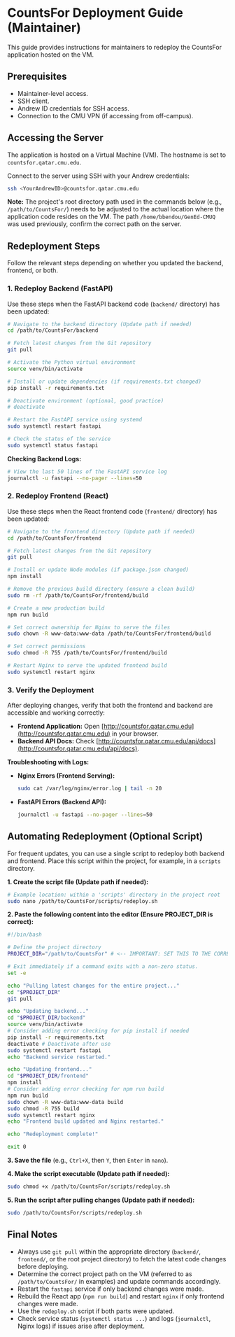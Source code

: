 # CountsFor Deployment Guide (Maintainer)

This guide provides instructions for maintainers to redeploy the CountsFor application hosted on the VM.

## Prerequisites

* Maintainer-level access.
* SSH client.
* Andrew ID credentials for SSH access.
* Connection to the CMU VPN (if accessing from off-campus).

## Accessing the Server

The application is hosted on a Virtual Machine (VM). The hostname is set to `countsfor.qatar.cmu.edu`.

Connect to the server using SSH with your Andrew credentials:

```bash
ssh <YourAndrewID>@countsfor.qatar.cmu.edu
```

**Note:** The project's root directory path used in the commands below (e.g., `/path/to/CountsFor/`) needs to be adjusted to the actual location where the application code resides on the VM. The path `/home/bbendou/GenEd-CMUQ` was used previously, confirm the correct path on the server.

## Redeployment Steps

Follow the relevant steps depending on whether you updated the backend, frontend, or both.

### 1. Redeploy Backend (FastAPI)

Use these steps when the FastAPI backend code (`backend/` directory) has been updated:

```bash
# Navigate to the backend directory (Update path if needed)
cd /path/to/CountsFor/backend

# Fetch latest changes from the Git repository
git pull

# Activate the Python virtual environment
source venv/bin/activate

# Install or update dependencies (if requirements.txt changed)
pip install -r requirements.txt

# Deactivate environment (optional, good practice)
# deactivate

# Restart the FastAPI service using systemd
sudo systemctl restart fastapi

# Check the status of the service
sudo systemctl status fastapi
```

**Checking Backend Logs:**

```bash
# View the last 50 lines of the FastAPI service log
journalctl -u fastapi --no-pager --lines=50
```

### 2. Redeploy Frontend (React)

Use these steps when the React frontend code (`frontend/` directory) has been updated:

```bash
# Navigate to the frontend directory (Update path if needed)
cd /path/to/CountsFor/frontend

# Fetch latest changes from the Git repository
git pull

# Install or update Node modules (if package.json changed)
npm install

# Remove the previous build directory (ensure a clean build)
sudo rm -rf /path/to/CountsFor/frontend/build

# Create a new production build
npm run build

# Set correct ownership for Nginx to serve the files
sudo chown -R www-data:www-data /path/to/CountsFor/frontend/build

# Set correct permissions
sudo chmod -R 755 /path/to/CountsFor/frontend/build

# Restart Nginx to serve the updated frontend build
sudo systemctl restart nginx
```

### 3. Verify the Deployment

After deploying changes, verify that both the frontend and backend are accessible and working correctly:

* **Frontend Application:** Open [http://countsfor.qatar.cmu.edu](http://countsfor.qatar.cmu.edu) in your browser.
* **Backend API Docs:** Check [http://countsfor.qatar.cmu.edu/api/docs](http://countsfor.qatar.cmu.edu/api/docs).

**Troubleshooting with Logs:**

* **Nginx Errors (Frontend Serving):**
  ```bash
  sudo cat /var/log/nginx/error.log | tail -n 20
  ```
* **FastAPI Errors (Backend API):**
  ```bash
  journalctl -u fastapi --no-pager --lines=50
  ```

## Automating Redeployment (Optional Script)

For frequent updates, you can use a single script to redeploy both backend and frontend. Place this script within the project, for example, in a `scripts` directory.

**1. Create the script file (Update path if needed):**

```bash
# Example location: within a 'scripts' directory in the project root
sudo nano /path/to/CountsFor/scripts/redeploy.sh
```

**2. Paste the following content into the editor (Ensure PROJECT_DIR is correct):**

```bash
#!/bin/bash

# Define the project directory
PROJECT_DIR="/path/to/CountsFor" # <-- IMPORTANT: SET THIS TO THE CORRECT PATH

# Exit immediately if a command exits with a non-zero status.
set -e

echo "Pulling latest changes for the entire project..."
cd "$PROJECT_DIR"
git pull

echo "Updating backend..."
cd "$PROJECT_DIR/backend"
source venv/bin/activate
# Consider adding error checking for pip install if needed
pip install -r requirements.txt
deactivate # Deactivate after use
sudo systemctl restart fastapi
echo "Backend service restarted."

echo "Updating frontend..."
cd "$PROJECT_DIR/frontend"
npm install
# Consider adding error checking for npm run build
npm run build
sudo chown -R www-data:www-data build
sudo chmod -R 755 build
sudo systemctl restart nginx
echo "Frontend build updated and Nginx restarted."

echo "Redeployment complete!"

exit 0
```

**3. Save the file** (e.g., `Ctrl+X`, then `Y`, then `Enter` in `nano`).

**4. Make the script executable (Update path if needed):**

```bash
sudo chmod +x /path/to/CountsFor/scripts/redeploy.sh
```

**5. Run the script after pulling changes (Update path if needed):**

```bash
sudo /path/to/CountsFor/scripts/redeploy.sh
```

## Final Notes

* Always use `git pull` within the appropriate directory (`backend/`, `frontend/`, or the root project directory) to fetch the latest code changes before deploying.
* Determine the correct project path on the VM (referred to as `/path/to/CountsFor/` in examples) and update commands accordingly.
* Restart the `fastapi` service if only backend changes were made.
* Rebuild the React app (`npm run build`) and restart `nginx` if only frontend changes were made.
* Use the `redeploy.sh` script if both parts were updated.
* Check service status (`systemctl status ...`) and logs (`journalctl`, Nginx logs) if issues arise after deployment.

